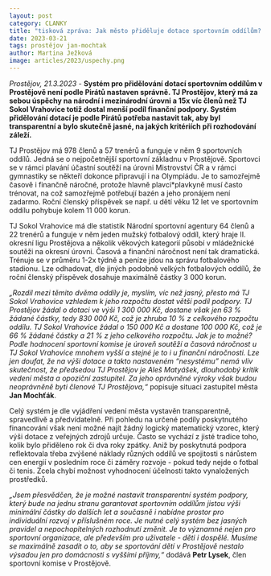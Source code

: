 ```yaml
---
layout: post
category: CLANKY
title: "tisková zpráva: Jak město přiděluje dotace sportovním oddílům? Na úspěších nebo počtu členů nezáleží, ale na tom, zda předseda kritizuje vedení města ano?"
date: 2023-03-21
tags: prostějov jan-mochtak
author: Martina Ježková
image: articles/2023/uspechy.png
---
```

*Prostějov, 21.3.2023 -* **Systém pro přidělování dotací sportovním oddílům v Prostějově není podle Pirátů nastaven správně. TJ Prostějov, který má za sebou úspěchy na národní i mezinárodní úrovni a 15x víc členů než TJ Sokol Vrahovice totiž dostal menší podíl finanční podpory. Systém přidělování dotací je podle Pirátů potřeba nastavit tak, aby byl transparentní a bylo skutečně jasné, na jakých kritériích při rozhodování záleží.** 

TJ Prostějov má 978 členů a 57 trenérů a funguje v něm 9 sportovních oddílů. Jedná se o nejpočetnější sportovní základnu v Prostějově. Sportovci se v rámci plavání účastní soutěží na úrovni Mistrovství ČR a v rámci gymnastiky se někteří dokonce připravují i na Olympiádu. Je to samozřejmě časově i finančně náročné, protože hlavně plavci*plavkyně musí často trénovat, na což samozřejmě potřebují bazén a jeho pronájem není zadarmo. Roční členský příspěvek se např. u dětí věku 12 let ve sportovním oddílu  pohybuje kolem 11 000 korun. 

TJ Sokol Vrahovice má dle statistik Národní sportovní agentury 64 členů a 22 trenérů a funguje v něm jeden mužský fotbalový oddíl, který hraje II. okresní ligu Prostějova a několik věkových kategorií působí v mládežnické soutěži na okresní úrovni. Časová a finanční náročnost není tak dramatická. Trénuje se v průměru 1-2x týdně a peníze jdou na správu fotbalového stadionu. Lze odhadovat, dle jiných podobně velkých fotbalových oddílů, že roční členský příspěvek dosahuje maximálně částky 3 000 korun. 

*„Rozdíl mezi těmito dvěma oddíly je, myslím, víc než jasný, přesto má TJ Sokol Vrahovice vzhledem k jeho rozpočtu dostat větší podíl podpory. TJ Prostějov žádal o dotaci ve výši 1 300 000 Kč, dostane však jen 63 % žádané částky, tedy 830 000 Kč, což je zhruba 10 % z celkového rozpočtu oddílu. TJ Sokol Vrahovice žádal o 150 000 Kč a dostane 100 000 Kč, což je 66 % žádané částky a 21 % z jeho celkového rozpočtu. Jak je to možné? Podle hodnocení sportovní komise je úroveň soutěží a časová náročnost u TJ Sokol Vrahovice mnohem vyšší a stejné je to i u finanční náročnosti. Lze jen doufat, že na výši dotace a takto nastaveném “nesystému” nemá vliv skutečnost, že předsedou TJ Prostějov je Aleš Matyášek, dlouhodobý kritik vedení města a opoziční zastupitel. Za jeho oprávněné výroky však budou neoprávněně byti členové TJ Prostějova,“* popisuje situaci zastupitel města **Jan Mochťák**. 

Celý systém je dle vyjádření vedení města vystavěn transparentně, spravedlivě a předvídatelně. Při pohledu na určené podíly poskytnutého financování však není možné najít žádný logický matematický vzorec, který výši dotace z veřejných zdrojů určuje. Často se vychází z jisté tradice toho, kolik bylo přiděleno rok či dva roky zpátky. Aniž by poskytnutá podpora reflektovala třeba zvýšené náklady různých oddílů ve spojitosti s nárůstem cen energií v posledním roce či záměry rozvoje - pokud tedy nejde o fotbal či tenis. Zcela chybí možnost vyhodnocení účelnosti takto vynaložených prostředků.

*„Jsem přesvědčen, že je možné nastavit transparentní systém podpory, který bude na jednu stranu garantovat sportovním oddílům jistou výši minimální částky do dalších let a současně i nabídne prostor pro individuální rozvoj v příslušném roce. Je nutné celý systém bez jasných pravidel a nepochopitelných rozhodnutí změnit. Je to významné nejen pro sportovní organizace, ale především pro uživatele - děti i dospělé. Musíme se maximálně zasadit o to, aby se sportování dětí v Prostějově nestalo výsadou jen pro domácnosti s vyššími příjmy,“*  dodává **Petr Lysek**, člen sportovní komise v Prostějově.
